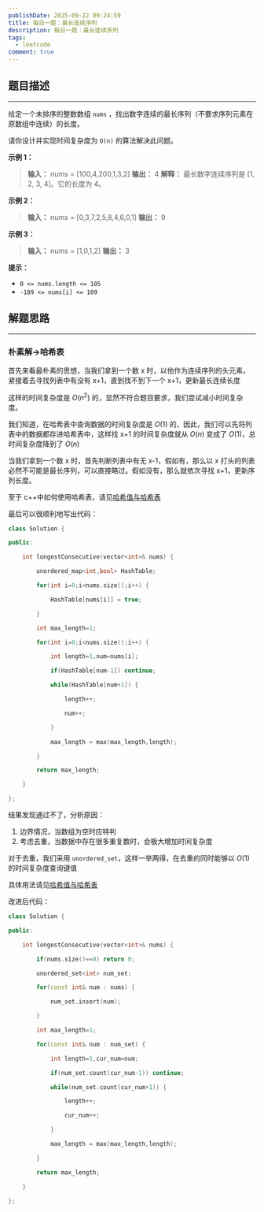 ```yaml
---
publishDate: 2025-09-22 09:24:59
title: 每日一题：最长连续序列
description: 每日一题：最长连续序列
tags:
  - leetcode
comment: true
---
```

## 题目描述
---

给定一个未排序的整数数组 `nums` ，找出数字连续的最长序列（不要求序列元素在原数组中连续）的长度。

请你设计并实现时间复杂度为 `O(n)` 的算法解决此问题。

**示例 1：**

> **输入：** nums = [100,4,200,1,3,2]
> **输出：** 4
> **解释：** 最长数字连续序列是 [1, 2, 3, 4]。它的长度为 4。


**示例 2：**

> **输入：** nums = [0,3,7,2,5,8,4,6,0,1]
> **输出：** 9

**示例 3：**

> **输入：** nums = [1,0,1,2]
> **输出：** 3

**提示：**

- `0 <= nums.length <= 105`
- `-109 <= nums[i] <= 109`

## 解题思路
___
### 朴素解->哈希表

首先来看最朴素的思想，当我们拿到一个数 x 时，以他作为连续序列的头元素，紧接着去寻找列表中有没有 x+1，直到找不到下一个 x+1，更新最长连续长度

这样的时间复杂度是 $O(n^2)$ 的，显然不符合题目要求，我们尝试减小时间复杂度。

我们知道，在哈希表中查询数据的时间复杂度是 $O(1)$ 的，因此，我们可以先将列表中的数据都存进哈希表中，这样找 x+1 的时间复杂度就从 $O(n)$ 变成了 $O(1)$，总时间复杂度降到了 $O(n)$

当我们拿到一个数 x 时，首先判断列表中有无 x-1，假如有，那么以 x 打头的列表必然不可能是最长序列，可以直接略过。假如没有，那么就依次寻找 x+1，更新序列长度。

至于 c++中如何使用哈希表，请见[哈希值与哈希表](哈希值与哈希表)

最后可以很顺利地写出代码：
```cpp
class Solution {

public:

    int longestConsecutive(vector<int>& nums) {

        unordered_map<int,bool> HashTable;

        for(int i=0;i<nums.size();i++) {

            HashTable[nums[i]] = true;

        }

        int max_length=1;

        for(int i=0;i<nums.size();i++) {

            int length=1,num=nums[i];

            if(HashTable[num-1]) continue;

            while(HashTable[num+1]) {

                length++;

                num++;

            }

            max_length = max(max_length,length);

        }

        return max_length;

    }

};
```

结果发现通过不了，分析原因：
1. 边界情况，当数组为空时应特判
2. 考虑去重，当数据中存在很多重复数时，会极大增加时间复杂度

对于去重，我们采用 `unordered_set`，这样一举两得，在去重的同时能够以 $O(1)$ 的时间复杂度查询键值 

具体用法请见[哈希值与哈希表](哈希值与哈希表)

改进后代码：
```cpp
class Solution {

public:

    int longestConsecutive(vector<int>& nums) {

        if(nums.size()==0) return 0;

        unordered_set<int> num_set;

        for(const int& num : nums) {

            num_set.insert(num);

        }

        int max_length=1;

        for(const int& num : num_set) {

            int length=1,cur_num=num;

            if(num_set.count(cur_num-1)) continue;

            while(num_set.count(cur_num+1)) {

                length++;

                cur_num++;

            }

            max_length = max(max_length,length);

        }

        return max_length;

    }

};
```
